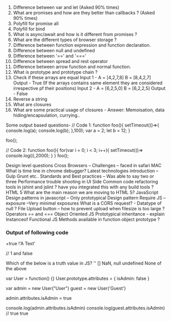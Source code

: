 1. Difference between var and let (Asked 90% times)
2. What are promises and how are they better than callbacks ? (Asked 90% times)
3. Polyfill for promise all
4. Polyfill for bind
5. What is async/await and how is it different from promises ?
6. What are the different types of browser storage ?
7. Difference between function expression and function declaration.
8. Difference between null and undefined
9. Difference between '==' and '==='
10. Difference between spread and rest operator
11. Difference between arrow function and normal function.
12. What is prototype and prototype chain ?
13. Check if these arrays are equal
Input 1 - A = [4,2,7,8] B = [8,4,2,7] Output - True (If the arrays contains same element they are considered irrespective pf their positions)
Input 2 - A = [6,2,5,0] B = [6,2,2,5] Output - False
14. Reverse a string
15. What are closures
16. What are some practical usage of closures -
 Answer: Memoisation, data hiding/encapsulation, currying..

Some output based questions-
 // Code 1:
function foo(){
 setTimeout(()=>{
  console.log(a);
  console.log(b);
 },100);
 var a = 2;
 let b = 12;
}

foo();

// Code 2:
function foo(){
 for(var i = 0; i < 3; i++){
  setTimeout(()=> console.log(i),2000);
 }
}
foo();




Design level questions
  Cross Browsers – Challenges – faced in safari MAC
 What is time line in chrome debugger?
Latest technologies introduction – Gulp Grunt etc..
 Standards and Best practices – Was able to say two or three
Performance trouble shooting in UI Side
 Common code refactoring tools in jshint and jslint ? have you integrated this with any build tools ?
HTML 5
What are the main reason we are moving to HTML 5?
JavaScript
Design patterns in javascript – Only prototypical Design pattern
Require JS – exposure –Very minimal exposures
What is a CORS request?  -
Datatype of null ?
File Upload button – how to prevent upload when filesize is too large ?
Operators
== and ===
Object Oriented JS
Prototypical inheritance - explain
Instanceof
Functional JS
Methods available in function object prototype ?


### Output of following code
+true
!'A Text'

// 1 and false

Which of the below is a truth value in JS?
''    []    NaN, null    undefined   None of the above

var User = function() {}
User.prototype.attributes = {
  isAdmin: false
}

var admin = new User("User")
guest = new User('Guest')

admin.attributes.isAdmin = true

console.log(admin.attributes.isAdmin)
console.log(guest.attributes.isAdmin)
// true true




